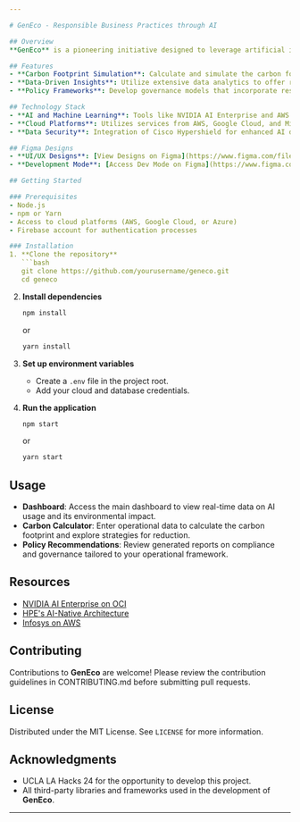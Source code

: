 ```yaml
---

# GenEco - Responsible Business Practices through AI

## Overview
**GenEco** is a pioneering initiative designed to leverage artificial intelligence to foster more responsible business practices. This project is aimed at enhancing environmental sustainability, promoting social equality and inclusivity, and informing governance and policy. **GenEco** uses a data-first approach, integrating Generative AI (GenAI) to address and mitigate the risks associated with AI deployments, particularly in the domains of corporate responsibility.

## Features
- **Carbon Footprint Simulation**: Calculate and simulate the carbon footprint of AI operations, providing actionable insights into energy consumption and emission reductions.
- **Data-Driven Insights**: Utilize extensive data analytics to offer recommendations for optimizing business processes and reducing environmental impact.
- **Policy Frameworks**: Develop governance models that incorporate responsible AI usage to ensure compliance and ethical AI deployment.

## Technology Stack
- **AI and Machine Learning**: Tools like NVIDIA AI Enterprise and AWS Machine Learning for predictive analytics and data processing.
- **Cloud Platforms**: Utilizes services from AWS, Google Cloud, and Microsoft Azure for scalable, secure cloud computing.
- **Data Security**: Integration of Cisco Hypershield for enhanced AI data center and cloud security.

## Figma Designs
- **UI/UX Designs**: [View Designs on Figma](https://www.figma.com/file/jVrVJaUBJZsmNAQOXHVXWq/GenEco?type=design&node-id=0%3A1&mode=design&t=bjOxGlpU4B79GLro-1)
- **Development Mode**: [Access Dev Mode on Figma](https://www.figma.com/file/jVrVJaUBJZsmNAQOXHVXWq/GenEco?type=design&node-id=0%3A1&mode=dev&t=bjOxGlpU4B79GLro-1)

## Getting Started

### Prerequisites
- Node.js
- npm or Yarn
- Access to cloud platforms (AWS, Google Cloud, or Azure)
- Firebase account for authentication processes

### Installation
1. **Clone the repository**
   ```bash
   git clone https://github.com/yourusername/geneco.git
   cd geneco
   ```
2. **Install dependencies**
   ```bash
   npm install
   ```
   or
   ```bash
   yarn install
   ```
3. **Set up environment variables**
   - Create a `.env` file in the project root.
   - Add your cloud and database credentials.
   
4. **Run the application**
   ```bash
   npm start
   ```
   or
   ```bash
   yarn start
   ```

## Usage
- **Dashboard**: Access the main dashboard to view real-time data on AI usage and its environmental impact.
- **Carbon Calculator**: Enter operational data to calculate the carbon footprint and explore strategies for reduction.
- **Policy Recommendations**: Review generated reports on compliance and governance tailored to your operational framework.

## Resources
- [NVIDIA AI Enterprise on OCI](https://www.nvidia.com/en-us/)
- [HPE's AI-Native Architecture](https://www.hpe.com/us/en/newsroom/press-release/2023/11/hewlett-packard-enterprise-fuels-business-transformation-with-new-ai-native-architecture-and-hybrid-cloud-solutions.html)
- [Infosys on AWS](https://aws.amazon.com/partners/infosys/)

## Contributing
Contributions to **GenEco** are welcome! Please review the contribution guidelines in CONTRIBUTING.md before submitting pull requests.

## License
Distributed under the MIT License. See `LICENSE` for more information.

## Acknowledgments
- UCLA LA Hacks 24 for the opportunity to develop this project.
- All third-party libraries and frameworks used in the development of **GenEco**.

---
```

